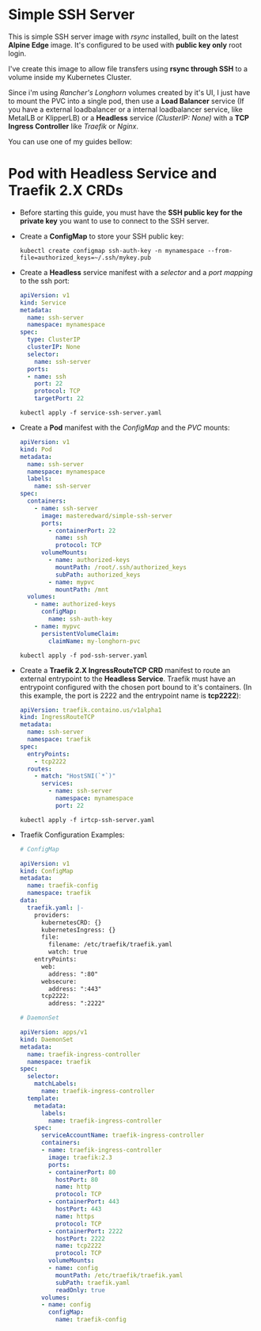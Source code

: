 # Simple SSH Server

This is simple SSH server image with *rsync* installed, built on the latest **Alpine Edge** image. It's configured to be used with **public key only** root login.

I've create this image to allow file transfers using **rsync through SSH** to a volume inside my Kubernetes Cluster. 

Since i'm using *Rancher's Longhorn* volumes created by it's UI, I just have to mount the PVC into a single pod, then use a **Load Balancer** service (If you have a external loadbalancer or a internal loadbalancer service, like MetalLB or KlipperLB) or a **Headless** service *(ClusterIP: None)* with a **TCP Ingress Controller** like *Traefik* or *Nginx*.

You can use one of my guides bellow:

# Pod with Headless Service and Traefik 2.X CRDs
- Before starting this guide, you must have the **SSH public key for the private key** you want to use to connect to the SSH server.

- Create a **ConfigMap** to store your SSH public key:
  ```
  kubectl create configmap ssh-auth-key -n mynamespace --from-file=authorized_keys=~/.ssh/mykey.pub
  ```

- Create a **Headless** service manifest with a *selector* and a *port mapping* to the ssh port:
  ```yaml
  apiVersion: v1
  kind: Service
  metadata:
    name: ssh-server
    namespace: mynamespace
  spec:
    type: ClusterIP
    clusterIP: None
    selector:
      name: ssh-server
    ports:
    - name: ssh
      port: 22
      protocol: TCP
      targetPort: 22
  ```
  ```
  kubectl apply -f service-ssh-server.yaml
  ```

- Create a **Pod** manifest with the *ConfigMap* and the *PVC* mounts:
  ```yaml
  apiVersion: v1
  kind: Pod
  metadata:
    name: ssh-server
    namespace: mynamespace
    labels:
      name: ssh-server
  spec:
    containers:
      - name: ssh-server
        image: masteredward/simple-ssh-server
        ports:
          - containerPort: 22
            name: ssh
            protocol: TCP
        volumeMounts:
          - name: authorized-keys
            mountPath: /root/.ssh/authorized_keys
            subPath: authorized_keys
          - name: mypvc
            mountPath: /mnt
    volumes:
      - name: authorized-keys
        configMap:
          name: ssh-auth-key
      - name: mypvc
        persistentVolumeClaim:
          claimName: my-longhorn-pvc
  ```
  ```
  kubectl apply -f pod-ssh-server.yaml
  ```

- Create a **Traefik 2.X IngressRouteTCP CRD** manifest to route an external entrypoint to the **Headless Service**. Traefik must have an entrypoint configured with the chosen port bound to it's containers. (In this example, the port is 2222 and the entrypoint name is **tcp2222**):
  ```yaml
  apiVersion: traefik.containo.us/v1alpha1
  kind: IngressRouteTCP
  metadata:
    name: ssh-server
    namespace: traefik
  spec:
    entryPoints:
      - tcp2222
    routes:
      - match: "HostSNI(`*`)"
        services:
          - name: ssh-server
            namespace: mynamespace
            port: 22
  ```
  ```
  kubectl apply -f irtcp-ssh-server.yaml
  ```

- Traefik Configuration Examples:
  ```yaml
  # ConfigMap
  
  apiVersion: v1
  kind: ConfigMap
  metadata:
    name: traefik-config
    namespace: traefik
  data:
    traefik.yaml: |-
      providers:
        kubernetesCRD: {}
        kubernetesIngress: {}
        file:
          filename: /etc/traefik/traefik.yaml
          watch: true
      entryPoints:
        web:
          address: ":80"
        websecure:
          address: ":443"
        tcp2222:
          address: ":2222"
  ```
  ```yaml
  # DaemonSet

  apiVersion: apps/v1
  kind: DaemonSet
  metadata:
    name: traefik-ingress-controller
    namespace: traefik
  spec:
    selector:
      matchLabels:
        name: traefik-ingress-controller
    template:
      metadata:
        labels:
          name: traefik-ingress-controller
      spec:
        serviceAccountName: traefik-ingress-controller
        containers:
        - name: traefik-ingress-controller
          image: traefik:2.3
          ports:
          - containerPort: 80
            hostPort: 80
            name: http
            protocol: TCP
          - containerPort: 443
            hostPort: 443
            name: https
            protocol: TCP
          - containerPort: 2222
            hostPort: 2222
            name: tcp2222
            protocol: TCP
          volumeMounts:
          - name: config
            mountPath: /etc/traefik/traefik.yaml
            subPath: traefik.yaml
            readOnly: true
        volumes:
        - name: config
          configMap:
            name: traefik-config
  ```

